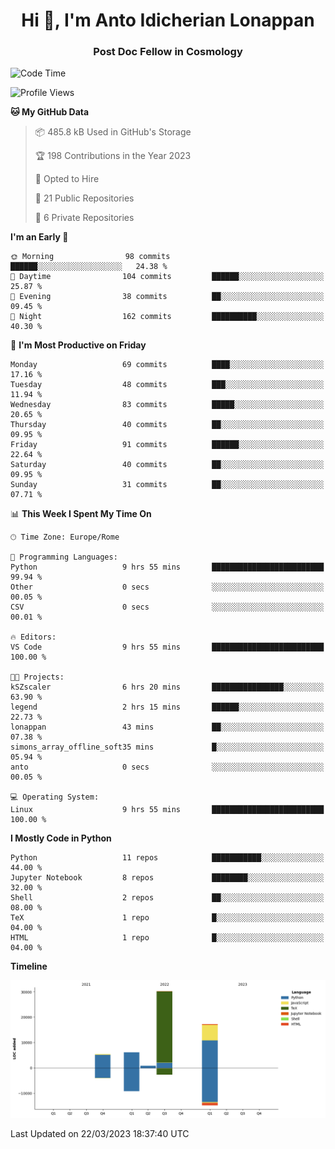 
<h1 align="center">Hi 👋, I'm Anto Idicherian Lonappan</h1>
<h3 align="center">Post Doc Fellow in Cosmology</h3>

<!--START_SECTION:waka-->
![Code Time](http://img.shields.io/badge/Code%20Time-219%20hrs%2019%20mins-blue)

![Profile Views](http://img.shields.io/badge/Profile%20Views-0-blue)

**🐱 My GitHub Data** 

> 📦 485.8 kB Used in GitHub's Storage 
 > 
> 🏆 198 Contributions in the Year 2023
 > 
> 💼 Opted to Hire
 > 
> 📜 21 Public Repositories 
 > 
> 🔑 6 Private Repositories 
 > 
**I'm an Early 🐤** 

```text
🌞 Morning                98 commits          ██████░░░░░░░░░░░░░░░░░░░   24.38 % 
🌆 Daytime                104 commits         ██████░░░░░░░░░░░░░░░░░░░   25.87 % 
🌃 Evening                38 commits          ██░░░░░░░░░░░░░░░░░░░░░░░   09.45 % 
🌙 Night                  162 commits         ██████████░░░░░░░░░░░░░░░   40.30 % 
```
📅 **I'm Most Productive on Friday** 

```text
Monday                   69 commits          ████░░░░░░░░░░░░░░░░░░░░░   17.16 % 
Tuesday                  48 commits          ███░░░░░░░░░░░░░░░░░░░░░░   11.94 % 
Wednesday                83 commits          █████░░░░░░░░░░░░░░░░░░░░   20.65 % 
Thursday                 40 commits          ██░░░░░░░░░░░░░░░░░░░░░░░   09.95 % 
Friday                   91 commits          ██████░░░░░░░░░░░░░░░░░░░   22.64 % 
Saturday                 40 commits          ██░░░░░░░░░░░░░░░░░░░░░░░   09.95 % 
Sunday                   31 commits          ██░░░░░░░░░░░░░░░░░░░░░░░   07.71 % 
```


📊 **This Week I Spent My Time On** 

```text
🕑︎ Time Zone: Europe/Rome

💬 Programming Languages: 
Python                   9 hrs 55 mins       █████████████████████████   99.94 % 
Other                    0 secs              ░░░░░░░░░░░░░░░░░░░░░░░░░   00.05 % 
CSV                      0 secs              ░░░░░░░░░░░░░░░░░░░░░░░░░   00.01 % 

🔥 Editors: 
VS Code                  9 hrs 55 mins       █████████████████████████   100.00 % 

🐱‍💻 Projects: 
kSZscaler                6 hrs 20 mins       ████████████████░░░░░░░░░   63.90 % 
legend                   2 hrs 15 mins       ██████░░░░░░░░░░░░░░░░░░░   22.73 % 
lonappan                 43 mins             ██░░░░░░░░░░░░░░░░░░░░░░░   07.38 % 
simons_array_offline_soft35 mins             █░░░░░░░░░░░░░░░░░░░░░░░░   05.94 % 
anto                     0 secs              ░░░░░░░░░░░░░░░░░░░░░░░░░   00.05 % 

💻 Operating System: 
Linux                    9 hrs 55 mins       █████████████████████████   100.00 % 
```

**I Mostly Code in Python** 

```text
Python                   11 repos            ███████████░░░░░░░░░░░░░░   44.00 % 
Jupyter Notebook         8 repos             ████████░░░░░░░░░░░░░░░░░   32.00 % 
Shell                    2 repos             ██░░░░░░░░░░░░░░░░░░░░░░░   08.00 % 
TeX                      1 repo              █░░░░░░░░░░░░░░░░░░░░░░░░   04.00 % 
HTML                     1 repo              █░░░░░░░░░░░░░░░░░░░░░░░░   04.00 % 
```



**Timeline**

![Lines of Code chart](https://raw.githubusercontent.com/antolonappan/antolonappan/main/assets/bar_graph.png)


 Last Updated on 22/03/2023 18:37:40 UTC
<!--END_SECTION:waka-->
